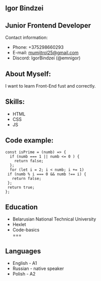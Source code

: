 ## Igor Bindzei  
Junior Frontend Developer
---
Contact information:
* Phone: +375298660293  
* E-mail: mumijtrol25@gmail.com
* Discord: IgorBindzei (@emnigor)  

## About Myself:
I want to learn Front-End fust and correctly.

## Skills:
+ HTML
+ CSS
+ JS

## Code example:

```
const isPrime = (numb) => {
  if (numb === 1 || numb <= 0 ) {
    return false;
  };
  for (let i = 2; i < numb; i += 1)
 if (numb % i === 0 && numb !== i) {
   return false;
 };
 return true;
};
```
## Education
+ Belarusian National Technical University
+ Hexlet
+ Code-basics  
===
## Languages
+ English - A1
+ Russian - native speaker
+ Polish - A2

